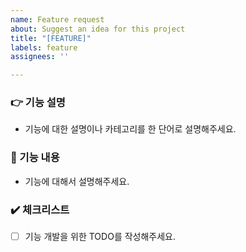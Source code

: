 ```yaml
---
name: Feature request
about: Suggest an idea for this project
title: "[FEATURE]"
labels: feature
assignees: ''

---
```


### :point_right: 기능 설명
* 기능에 대한 설명이나 카테고리를 한 단어로 설명해주세요.

### :bookmark_tabs: 기능 내용
* 기능에 대해서 설명해주세요.

### :heavy_check_mark: 체크리스트
- [ ] 기능 개발을 위한 TODO를 작성해주세요.

